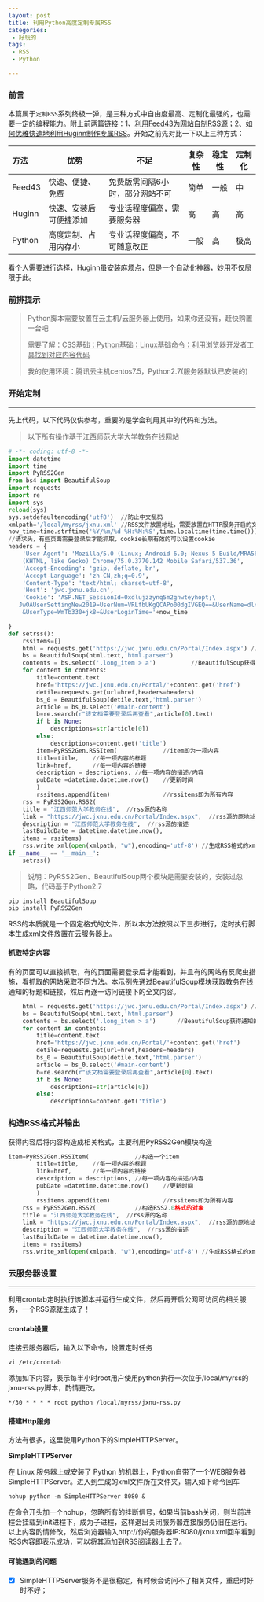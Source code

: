 ```yaml
---
layout: post
title: 利用Python高度定制专属RSS
categories:
 - 好玩的
tags:
 - RSS
 - Python

---
```


### 前言

本篇属于`定制RSS`系列终极一弹，是三种方式中自由度最高、定制化最强的，也需要一定的编程能力。附上前两篇链接：1、[利用Feed43为网站自制RSS源](https://jianger.netlify.com/%E5%A5%BD%E7%8E%A9%E7%9A%84/2019/12/25/%E5%88%A9%E7%94%A8Feed43%E4%B8%BA%E7%BD%91%E7%AB%99%E8%87%AA%E5%88%B6RSS%E6%BA%90/)；2、[如何优雅快速地利用Huginn制作专属RSS](https://jianger.netlify.com/%E5%A5%BD%E7%8E%A9%E7%9A%84/2019/12/28/%E5%A6%82%E4%BD%95%E4%BC%98%E9%9B%85%E4%BE%BF%E6%8D%B7%E5%9C%B0%E5%88%A9%E7%94%A8Huginn%E5%88%B6%E4%BD%9CRSS/)。开始之前先对比一下以上三种方式：

| 方法   | 优势                   | 不足                            | 复杂性 | 稳定性 | 定制化 |
| :----- | ---------------------- | ------------------------------- | ------ | ------ | ------ |
| Feed43 | 快速、便捷、免费       | 免费版需间隔6小时，部分网站不可 | 简单   | 一般   | 中     |
| Huginn | 快速、安装后可便捷添加 | 专业话程度偏高，需要服务器      | 高     | 高     | 高     |
| Python | 高度定制、占用内存小   | 专业话程度偏高，不可随意改正    | 一般   | 高     | 极高   |

看个人需要进行选择，Huginn虽安装麻烦点，但是一个自动化神器，妙用不仅局限于此。

<!-- more -->

### 前排提示

> Python脚本需要放置在云主机/云服务器上使用，如果你还没有，赶快购置一台吧
>
> 需要了解：<u>CSS基础；Python基础；Linux基础命令；利用浏览器开发者工具找到对应内容代码</u>
>
> 我的使用环境：腾讯云主机centos7.5，Python2.7(服务器默认已安装的)

### 开始定制

---

先上代码，以下代码仅供参考，重要的是学会利用其中的代码和方法。

> 以下所有操作基于江西师范大学大学教务在线网站

```python
# -*- coding: utf-8 -*-
import datetime
import time  
import PyRSS2Gen
from bs4 import BeautifulSoup
import requests
import re
import sys
reload(sys)			
sys.setdefaultencoding('utf8')	//防止中文乱码
xmlpath='/local/myrss/jxnu.xml' //RSS文件放置地址，需要放置在HTTP服务开启的文件夹下
now_time=time.strftime('%Y/%m/%d %H:%M:%S',time.localtime(time.time()))
//请求头，有些页面需要登录后才能抓取，cookie长期有效的可以设置cookie
headers = {
    'User-Agent': 'Mozilla/5.0 (Linux; Android 6.0; Nexus 5 Build/MRA58N) AppleWebKit/537.36\
    (KHTML, like Gecko) Chrome/75.0.3770.142 Mobile Safari/537.36',
    'Accept-Encoding': 'gzip, deflate, br',
    'Accept-Language': 'zh-CN,zh;q=0.9',
    'Content-Type': 'text/html; charset=utf-8',
    'Host': 'jwc.jxnu.edu.cn',
    'Cookie': 'ASP.NET_SessionId=0xdlujzzynq5m2gnwteyhopt;\
   JwOAUserSettingNew2019=UserNum=VRLfbUKgQCAPo00dgIVGEQ==&UserName=dlxxDMMsdKU=\
    &UserType=WmTb330+jk8=&UserLoginTime='+now_time

}
def setrss():
	rssitems=[]
	html = requests.get('https://jwc.jxnu.edu.cn/Portal/Index.aspx') //获得网站html代码
	bs = BeautifulSoup(html.text,'html.parser')
	contents = bs.select('.long_item > a')			//BeautifulSoup获得通知的标题和对应链接
	for content in contents:
		title=content.text
		href='https://jwc.jxnu.edu.cn/Portal/'+content.get('href')
		detile=requests.get(url=href,headers=headers)
		bs_0 = BeautifulSoup(detile.text,'html.parser')
		article = bs_0.select('#main-content')
		b=re.search(r"该文档需要登录后再查看",article[0].text)
		if b is None:
			descriptions=str(article[0])
		else:
			descriptions=content.get('title')
		item=PyRSS2Gen.RSSItem(				//item即为一项内容
		title=title,	//每一项内容的标题
		link=href,		//每一项内容的链接
		description = descriptions,	//每一项内容的描述/内容
		pubDate =datetime.datetime.now()	//更新时间
		)
		rssitems.append(item)				//rssitems即为所有内容
	rss = PyRSS2Gen.RSS2(
	title = "江西师范大学教务在线",  //rss源的名称
	link = "https://jwc.jxnu.edu.cn/Portal/Index.aspx",  //rss源的原地址
	description = "江西师范大学教务在线",  //rss源的描述
	lastBuildDate = datetime.datetime.now(),
	items = rssitems)
	rss.write_xml(open(xmlpath, "w"),encoding='utf-8') //生成RSS格式的xml文件
if __name__ == '__main__':
	setrss()
```

> 说明：PyRSS2Gen、BeautifulSoup两个模块是需要安装的，安装过忽略，代码基于Python2.7

```
pip install BeautifulSoup
pip install PyRSS2Gen
```

RSS的本质就是一个固定格式的文件，所以本方法按照以下三步进行，定时执行脚本生成xml文件放置在云服务器上。

#### 抓取特定内容

有的页面可以直接抓取，有的页面需要登录后才能看到，并且有的网站有反爬虫措施，看抓取的网站采取不同方法。本示例先通过BeautifulSoup模块获取教务在线通知的标题和链接，然后再逐一访问链接下的全文内容。

```python
	html = requests.get('https://jwc.jxnu.edu.cn/Portal/Index.aspx') //获得网站html代码
	bs = BeautifulSoup(html.text,'html.parser')
	contents = bs.select('.long_item > a')		//BeautifulSoup获得通知的标题和链接
	for content in contents:
		title=content.text
		href='https://jwc.jxnu.edu.cn/Portal/'+content.get('href')
		detile=requests.get(url=href,headers=headers)
		bs_0 = BeautifulSoup(detile.text,'html.parser')
		article = bs_0.select('#main-content')
		b=re.search(r"该文档需要登录后再查看",article[0].text)
		if b is None:
			descriptions=str(article[0])
		else:
			descriptions=content.get('title')
```

### 构造RSS格式并输出

获得内容后将内容构造成相关格式，主要利用PyRSS2Gen模块构造

```python
item=PyRSS2Gen.RSSItem(				//构造一个item
		title=title,	//每一项内容的标题
		link=href,		//每一项内容的链接
		description = descriptions,	//每一项内容的描述/内容
		pubDate =datetime.datetime.now()	//更新时间
		)
		rssitems.append(item)				//rssitems即为所有内容
	rss = PyRSS2Gen.RSS2(			//构造RSS2.0格式的对象
	title = "江西师范大学教务在线",  //rss源的名称
	link = "https://jwc.jxnu.edu.cn/Portal/Index.aspx",  //rss源的原地址
	description = "江西师范大学教务在线",  //rss源的描述
	lastBuildDate = datetime.datetime.now(),
	items = rssitems)
	rss.write_xml(open(xmlpath, "w"),encoding='utf-8') //生成RSS格式的xml文件
```



### 云服务器设置

---

利用crontab定时执行该脚本并运行生成文件，然后再开启公网可访问的相关服务，一个RSS源就生成了！

#### crontab设置

连接云服务器后，输入以下命令，设置定时任务

```
vi /etc/crontab
```

添加如下内容，表示每半小时root用户使用python执行一次位于/local/myrss的jxnu-rss.py脚本，酌情更改。

```
*/30 * * * * root python /local/myrss/jxnu-rss.py
```

#### 搭建Http服务

方法有很多，这里使用Python下的SimpleHTTPServer。

**SimpleHTTPServer**

在 Linux 服务器上或安装了 Python 的机器上，Python自带了一个WEB服务器 SimpleHTTPServer。进入到生成的xml文件所在文件夹，输入如下命令回车

```
nohup python -m SimpleHTTPServer 8080 &
```

在命令开头加一个nohup，忽略所有的挂断信号，如果当前bash关闭，则当前进程会挂载到init进程下，成为子进程，这样退出关闭服务器连接服务仍旧在运行。以上内容酌情修改，然后浏览器输入http://你的服务器IP:8080/jxnu.xml回车看到RSS内容即表示成功，可以将其添加到RSS阅读器上去了。

#### 可能遇到的问题

- [x] SimpleHTTPServer服务不是很稳定，有时候会访问不了相关文件，重启时好时不好；


